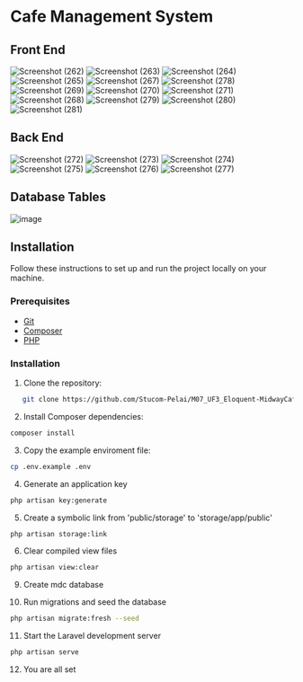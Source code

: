 # Cafe Management System

## Front End

![Screenshot (262)](https://user-images.githubusercontent.com/48250220/191907727-6f3155f9-53c1-4f73-a639-15a3df620bb4.png)
![Screenshot (263)](https://user-images.githubusercontent.com/48250220/191907740-b59b4c10-6550-4b9e-bc35-483c633667f6.png)
![Screenshot (264)](https://user-images.githubusercontent.com/48250220/191907761-222d06bb-eca3-42cb-939a-c6da2cb6996e.png)
![Screenshot (265)](https://user-images.githubusercontent.com/48250220/191907811-3e036e5e-b895-4e58-83b6-795c59cad218.png)
![Screenshot (267)](https://user-images.githubusercontent.com/48250220/191907822-03fd61b9-a1fe-47fe-afd5-ac39249ffb1c.png)
![Screenshot (278)](https://user-images.githubusercontent.com/48250220/191907863-6a95633c-5b34-4e41-b6d7-d7aff6b09e55.png)
![Screenshot (269)](https://user-images.githubusercontent.com/48250220/191907922-66f4cf96-4535-4515-8b2b-1586fd8e76e0.png)
![Screenshot (270)](https://user-images.githubusercontent.com/48250220/191907930-483ef487-60d9-49c5-8b37-45c0a50900ce.png)
![Screenshot (271)](https://user-images.githubusercontent.com/48250220/191907947-9fdc1c0c-2d91-488c-bd4c-4d3cc90aea12.png)
![Screenshot (268)](https://user-images.githubusercontent.com/48250220/191907983-e143e2db-0ff1-446d-8b13-f9dff91e21b3.png)
![Screenshot (279)](https://user-images.githubusercontent.com/48250220/191908016-cfa165cb-36a7-464b-bd21-0b982ca9d39a.png)
![Screenshot (280)](https://user-images.githubusercontent.com/48250220/191908031-b358d407-a926-4463-987a-52aee91cb7dc.png)
![Screenshot (281)](https://user-images.githubusercontent.com/48250220/191908046-56d867fc-2553-457d-915c-09f773faec2e.png)

## Back End
![Screenshot (272)](https://user-images.githubusercontent.com/48250220/191908062-7fd42d8a-780e-44a8-abff-bb0402d4192d.png)
![Screenshot (273)](https://user-images.githubusercontent.com/48250220/191908073-611afa48-98ef-4870-a8e3-631557bb3c84.png)
![Screenshot (274)](https://user-images.githubusercontent.com/48250220/191908089-c736bd30-a9a5-4346-8c2a-88017819cbb0.png)
![Screenshot (275)](https://user-images.githubusercontent.com/48250220/191908111-5aebdf44-88e3-4d28-bda0-3d573afbfe1e.png)
![Screenshot (276)](https://user-images.githubusercontent.com/48250220/191908135-0130d841-0d83-4d94-ae5f-a3f01a5b7257.png)
![Screenshot (277)](https://user-images.githubusercontent.com/48250220/191908145-31df506c-13e8-427f-8787-5162100229b1.png)


## Database Tables

![image](https://github.com/user-attachments/assets/a82da7e5-3b89-44c9-84f8-a81a75de73b2)


## Installation

Follow these instructions to set up and run the project locally on your machine.

### Prerequisites

-   [Git](https://git-scm.com/)
-   [Composer](https://getcomposer.org/)
-   [PHP](https://www.php.net/)

### Installation

1. Clone the repository:

```bash
   git clone https://github.com/Stucom-Pelai/M07_UF3_Eloquent-MidwayCafe.git
```

2. Install Composer dependencies:

```bash
composer install
```

3. Copy the example enviroment file:

```bash
cp .env.example .env
```

4. Generate an application key

```bash
php artisan key:generate
```

5. Create a symbolic link from 'public/storage' to 'storage/app/public'

```bash
php artisan storage:link
```

6. Clear compiled view files

```bash
php artisan view:clear
```

9. Create mdc database


10. Run migrations and seed the database

```bash
php artisan migrate:fresh --seed
```

11. Start the Laravel development server 

```bash
php artisan serve
```

12. You are all set




